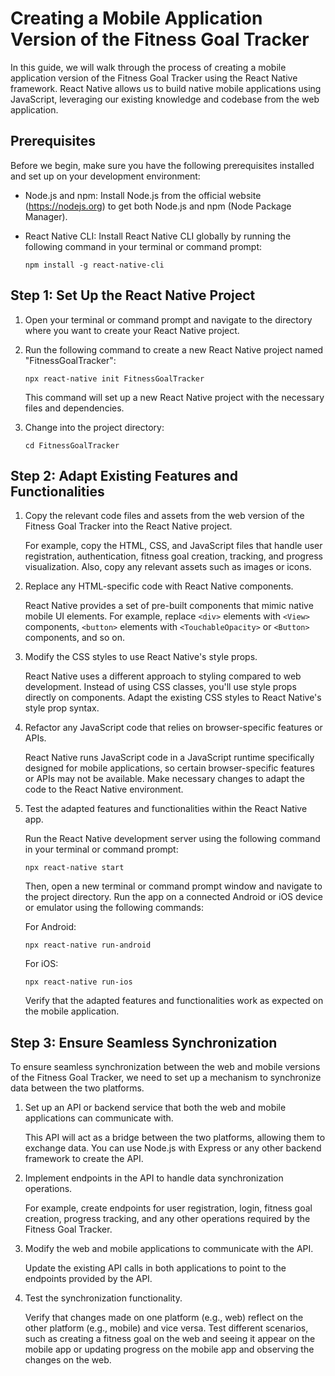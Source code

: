 # Creating a Mobile Application Version of the Fitness Goal Tracker

In this guide, we will walk through the process of creating a mobile application version of the Fitness Goal Tracker using the React Native framework. React Native allows us to build native mobile applications using JavaScript, leveraging our existing knowledge and codebase from the web application.

## Prerequisites

Before we begin, make sure you have the following prerequisites installed and set up on your development environment:

- Node.js and npm: Install Node.js from the official website (https://nodejs.org) to get both Node.js and npm (Node Package Manager).
- React Native CLI: Install React Native CLI globally by running the following command in your terminal or command prompt:
  
  ```
  npm install -g react-native-cli
  ```

## Step 1: Set Up the React Native Project

1. Open your terminal or command prompt and navigate to the directory where you want to create your React Native project.
2. Run the following command to create a new React Native project named "FitnessGoalTracker":

   ```
   npx react-native init FitnessGoalTracker
   ```

   This command will set up a new React Native project with the necessary files and dependencies.

3. Change into the project directory:

   ```
   cd FitnessGoalTracker
   ```

## Step 2: Adapt Existing Features and Functionalities

1. Copy the relevant code files and assets from the web version of the Fitness Goal Tracker into the React Native project.

   For example, copy the HTML, CSS, and JavaScript files that handle user registration, authentication, fitness goal creation, tracking, and progress visualization. Also, copy any relevant assets such as images or icons.

2. Replace any HTML-specific code with React Native components.

   React Native provides a set of pre-built components that mimic native mobile UI elements. For example, replace `<div>` elements with `<View>` components, `<button>` elements with `<TouchableOpacity>` or `<Button>` components, and so on.

3. Modify the CSS styles to use React Native's style props.

   React Native uses a different approach to styling compared to web development. Instead of using CSS classes, you'll use style props directly on components. Adapt the existing CSS styles to React Native's style prop syntax.

4. Refactor any JavaScript code that relies on browser-specific features or APIs.

   React Native runs JavaScript code in a JavaScript runtime specifically designed for mobile applications, so certain browser-specific features or APIs may not be available. Make necessary changes to adapt the code to the React Native environment.

5. Test the adapted features and functionalities within the React Native app.

   Run the React Native development server using the following command in your terminal or command prompt:

   ```
   npx react-native start
   ```

   Then, open a new terminal or command prompt window and navigate to the project directory. Run the app on a connected Android or iOS device or emulator using the following commands:

   For Android:
   ```
   npx react-native run-android
   ```

   For iOS:
   ```
   npx react-native run-ios
   ```

   Verify that the adapted features and functionalities work as expected on the mobile application.

## Step 3: Ensure Seamless Synchronization

To ensure seamless synchronization between the web and mobile versions of the Fitness Goal Tracker, we need to set up a mechanism to synchronize data between the two platforms.

1. Set up an API or backend service that both the web and mobile applications can communicate with.

   This API will act as a bridge between the two platforms, allowing them to exchange data. You can use Node.js with Express or any other backend framework to create the API.

2. Implement endpoints in the API to handle data synchronization operations.

   For example, create endpoints for user registration, login, fitness goal creation, progress tracking, and any other operations required by the Fitness Goal Tracker.

3. Modify the web and mobile applications to communicate with the API.

   Update the existing API calls in both applications to point to the endpoints provided by the API.

4. Test the synchronization functionality.

   Verify that changes made on one platform (e.g., web) reflect on the other platform (e.g., mobile) and vice versa. Test different scenarios, such as creating a fitness goal on the web and seeing it appear on the mobile app or updating progress on the mobile app and observing the changes on the web.

